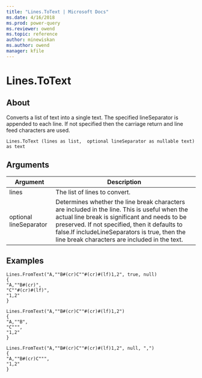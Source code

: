 ```yaml
---
title: "Lines.ToText | Microsoft Docs"
ms.date: 4/16/2018
ms.prod: power-query
ms.reviewer: owend
ms.topic: reference
author: minewiskan
ms.author: owend
manager: kfile
---
```

# Lines.ToText

  
## About  
Converts a list of text into a single text. The specified lineSeparator is appended to each line. If not specified then the carriage return and line feed characters are used.  
  
```  
Lines.ToText (lines as list,  optional lineSeparator as nullable text) as text  
```  
  
## Arguments  
  
|Argument|Description|  
|------------|---------------|  
|lines|The list of lines to convert.|  
|optional lineSeparator|Determines whether the line break characters are included in the line.  This is useful when the actual line break is significant and needs to be preserved.  If not specified, then it defaults to false.If includeLineSeparators is true, then the line break characters are included in the text.|  
  
## Examples  
  
```  
Lines.FromText("A,""B#(cr)C""#(cr)#(lf)1,2", true, null)  
{  
"A,""B#(cr)",  
"C""#(cr)#(lf)",  
"1,2"  
}  
```  
  
```  
Lines.FromText("A,""B#(cr)C""#(cr)#(lf)1,2")  
{  
"A,""B",  
"C""",  
"1,2"  
}  
```  
  
```  
Lines.FromText("A,""B#(cr)C""#(cr)#(lf)1,2", null, ",")  
{  
"A,""B#(cr)C""",  
"1,2"  
}  
```  

